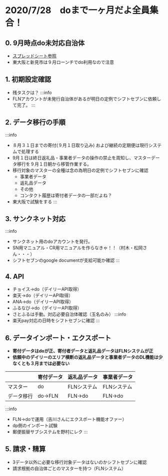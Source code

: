 # 2020/7/28　doまで一ヶ月だよ全員集合！
## 0. 9月時点do未対応自治体
* [スプレッドシート参照](https://docs.google.com/spreadsheets/d/1wRJHOH4kwU_LIL4b5nYiTdycDGWhpsTuPxJ8P1-XGMc/edit#gid=860630467)
* 東大阪と新見市は９月ローンチでdo利用なので注意
## 1. 初期設定確認
* 残タスクは？
:::info
* FLNアカウントが未発行自治体があるが明日の定例でシフトセブンに依頼して完了。
:::
## 2. データ移行の手順
:::info
* ８月３１日までの寄付(９月１日取り込み) および継続の定期便は現行システムで処理する
* 9月１日は終日返礼品・事業者データの操作の禁止を周知し、マスターデータ移行を９月１日朝から移管作業する。
* 移行対象のマスターの全種は念の為明日の定例でシフトセブンに確認
    * 事業者データ
    * 返礼品データ
    * その他
    * コンタクト履歴は寄付者データの一部だよね？
* 東大阪で試験をする
:::
## 3. サンクネット対応
:::info
* サンクネット用のdoアカウントを発行。
* SN用マニュアル・CR用マニュアルを作らなきゃ！！（村木・松岡さん・・・）
* シフトセブンのgoogle documentが支給可能か確認 
:::
## 4. API
* チョイス→do（デイリーAPI取得）
* 楽天→do（デイリーAPI取得）
* ANA→do（デイリーAPI取得）
* ふるなび→do（デイリーAPI取得）
* さとふるは手動。対応必要自治体確認（玉名のみ）
:::info
* 楽天pay対応の日時をシフトセブンに確認
:::
## 6. データインポート・エクスポート
* **寄付データはdoが正、寄付者データと返礼品データはFLNシステムが正**
* **依頼中のデイリーのエリア横断の返礼品データと事業者データのDL機能は少なくとも３月までは必要ない**


|  | 寄付データ | 返礼品データ | 事業者データ |
| -------- | -------- | -------- | -------- |
| マスター | do | FLNシステム | FLNシステム |
| データ移行     | do→FLN     | FLN→do  | FLN→do |

:::info
* FLN→doで運用（吉川さんにエクスポート機能オファー）
* dp側のインポート試験
* 郵便振替サブシステムを野村にレク
:::
## 5. 請求・精算
* 3データ以外に必要な移行対象データはないのかシフトセブンに確認
* 請求根拠の自治体ごとのマスターを持つ（FLNシステム）





